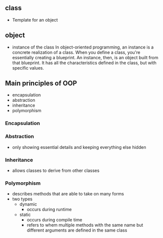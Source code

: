 ## class
- Template for an object

## object
- instance of the class
In object-oriented programming, an instance is a concrete realization of a class. When you define a class, you're essentially creating a blueprint. An instance, then, is an object built from that blueprint. It has all the characteristics defined in the class, but with specific values.

## Main principles of OOP
- encapsulation
- abstraction
- inheritance
- polymorphism

### Encapsulation

### Abstraction
- only showing essential details and keeping everything else hidden

### Inheritance
- allows classes to derive from other classes

### Polymorphism
- describes methods that are able to take on many forms
- two types
  - dynamic
    - occurs during runtime
  - static 
    - occurs during compile time
    - refers to whem multiple methods with the same name but different arguments are defined in the same class 
